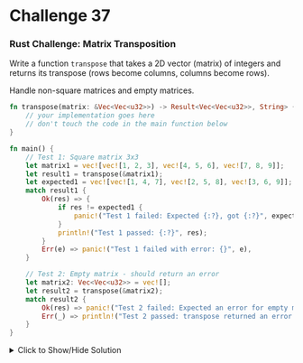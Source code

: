 # Challenge 37

### Rust Challenge: Matrix Transposition

Write a function `transpose` that takes a 2D vector (matrix) of integers and returns its transpose (rows become columns, columns become rows).

Handle non-square matrices and empty matrices.

```rust
fn transpose(matrix: &Vec<Vec<u32>>) -> Result<Vec<Vec<u32>>, String> {
    // your implementation goes here
    // don't touch the code in the main function below
}

fn main() {
    // Test 1: Square matrix 3x3
    let matrix1 = vec![vec![1, 2, 3], vec![4, 5, 6], vec![7, 8, 9]];
    let result1 = transpose(&matrix1);
    let expected1 = vec![vec![1, 4, 7], vec![2, 5, 8], vec![3, 6, 9]];
    match result1 {
        Ok(res) => {
            if res != expected1 {
                panic!("Test 1 failed: Expected {:?}, got {:?}", expected1, res);
            }
            println!("Test 1 passed: {:?}", res);
        }
        Err(e) => panic!("Test 1 failed with error: {}", e),
    }

    // Test 2: Empty matrix - should return an error
    let matrix2: Vec<Vec<u32>> = vec![];
    let result2 = transpose(&matrix2);
    match result2 {
        Ok(res) => panic!("Test 2 failed: Expected an error for empty matrix, got {:?}", res),
        Err(_) => println!("Test 2 passed: transpose returned an error for empty matrix as expected"),
    }
}
```



<details>
<summary>Click to Show/Hide Solution</summary>

```rust

fn transpose(matrix: &Vec<Vec<u32>>) -> Result<Vec<Vec<u32>>, String> {
    if matrix.is_empty() {
        return Err("The input matrix cannot be empty".to_string());
    }
    if matrix[0].is_empty() {
        return Ok(vec![]);
    }
    let rows = matrix.len();
    let cols = matrix[0].len();
    let mut result = vec![vec![0; rows]; cols];
    for i in 0..rows {
        for j in 0..matrix[i].len() {
            result[j][i] = matrix[i][j];
        }
    }
    Ok(result)
}
```
</details>